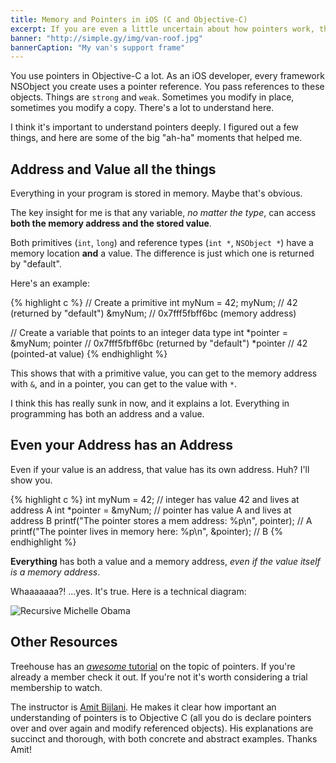```yaml
---
title: Memory and Pointers in iOS (C and Objective-C)
excerpt: If you are even a little uncertain about how pointers work, this post aims to clear it up.
banner: "http://simple.gy/img/van-roof.jpg"
bannerCaption: "My van's support frame"
---
```


You use pointers in Objective-C a lot. As an iOS developer, every framework NSObject you create uses a pointer reference. You pass references to these objects.
Things are `strong` and `weak`. Sometimes you modify in place, sometimes you modify a copy. There's a lot to understand here.

I think it's important to understand pointers deeply. I figured out a few things, and here are some of the big "ah-ha" moments that helped me.

## Address and Value all the things

Everything in your program is stored in memory. Maybe that's obvious.

The key insight for me is that any variable, *no matter the type*, can access **both the memory address and the stored value**.

Both primitives (`int`, `long`) and reference types (`int *`, `NSObject *`) have a memory location **and** a value. The difference is just which one is returned by "default".

Here's an example:

{% highlight c %}
// Create a primitive
int myNum = 42;
myNum;   // 42             (returned by "default")
&myNum;  // 0x7fff5fbff6bc (memory address)

// Create a variable that points to an integer data type
int *pointer = &myNum;
pointer  // 0x7fff5fbff6bc (returned by "default")
*pointer // 42             (pointed-at value)
{% endhighlight %}
    
This shows that with a primitive value, you can get to the memory address with `&`, and in a pointer, you can get to the value with `*`.

I think this has really sunk in now, and it explains a lot. Everything in programming has both an address and a value.

## Even your Address has an Address

Even if your value is an address, that value has its own address. Huh? I'll show you.

{% highlight c %}
int myNum = 42;        // integer has value 42 and lives at address A
int *pointer = &myNum; // pointer has value A and lives at address B
printf("The pointer stores a mem address: %p\n", pointer);  // A
printf("The pointer lives in memory here: %p\n", &pointer); // B
{% endhighlight %}

**Everything** has both a value and a memory address, *even if the value itself is a memory address*.

Whaaaaaaa?! ...yes. It's true. Here is a technical diagram:

![Recursive Michelle Obama](http://simple.gy/img/infinite-mo.gif)

## Other Resources

Treehouse has an [*awesome* tutorial](https://teamtreehouse.com/library/objectivec-basics/beyond-the-basics/primitive-data-types) on the topic of pointers.
If you're already a member check it out. If you're not it's worth considering a trial membership to watch.

The instructor is [Amit Bijlani](http://twitter.com/paradoxed). He makes it clear how important an understanding of pointers is to Objective C (all you do is declare pointers over and over again and modify referenced objects).
His explanations are succinct and thorough, with both concrete and abstract examples. Thanks Amit!
